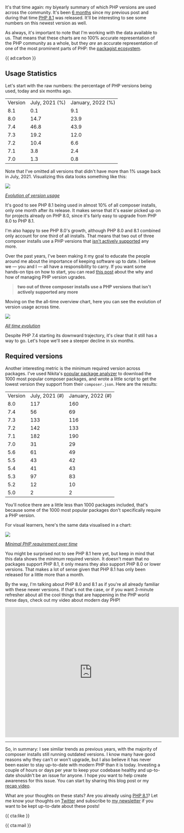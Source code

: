 It's that time again: my biyearly summary of which PHP versions are used across the community. It's been [6 months](/blog/php-version-stats-july-2021) since my previous post and during that time [PHP 8.1](/blog/new-in-php-81) was released. It'll be interesting to see some numbers on this newest version as well.

As always, it's important to note that I'm working with the data available to us. That means that these charts are no 100% accurate representation of the PHP community as a whole, but they _are_ an accurate representation of one of the most prominent parts of PHP: the [packagist ecosystem](https://packagist.org/php-statistics). 

{{ ad:carbon }}

## Usage Statistics

Let's start with the raw numbers: the percentage of PHP versions being used, today and six months ago.

<table>

<tr class="table-head">
    <td>Version</td>
    <td>July, 2021 (%)</td>
    <td>January, 2022 (%)</td>
</tr>

<tr>
    <td>8.1</td>
    <td>0.1</td>
    <td>9.1</td>
</tr>

<tr>
    <td>8.0</td>
    <td>14.7</td>
    <td>23.9</td>
</tr>

<tr>
    <td>7.4</td>
    <td>46.8</td>
    <td>43.9</td>
</tr>

<tr>
    <td>7.3</td>
    <td>19.2</td>
    <td>12.0</td>
</tr>

<tr>
    <td>7.2</td>
    <td>10.4</td>
    <td>6.6</td>
</tr>

<tr>
    <td>7.1</td>
    <td>3.8</td>
    <td>2.4</td>
</tr>

<tr>
    <td>7.0</td>
    <td>1.3</td>
    <td>0.8</td>
</tr>

</table>

Note that I've omitted all versions that didn't have more than 1% usage back in July, 2021. Visualizing this data looks something like this:

<div class="image-noborder image-wide"></div>

[![](/resources/img/blog/version-stats/2022-jan-01.svg)](/resources/img/blog/version-stats/2022-jan-01.svg)

<em class="center small">[Evolution of version usage](/resources/img/blog/version-stats/2022-jan-01.svg)</em>

It's good to see PHP 8.1 being used in almost 10% of all composer installs, only one month after its release. It makes sense that it's easier picked up on for projects already on PHP 8.0, since it's fairly easy to upgrade from PHP 8.0 to PHP 8.1.

I'm also happy to see PHP 8.0's growth, although PHP 8.0 and 8.1 combined only account for one third of all installs. That means that two out of three composer installs use a PHP versions that [isn't actively supported](https://www.php.net/supported-versions.php) any more. 

Over the past years, I've been making it my goal to educate the people around me about the importance of keeping software up to date. I believe we — you and I — all have a responsibility to carry. If you want some hands-on tips on how to start, you can read [this post](/blog/a-storm-in-a-glass-of-water) about the why and how of managing PHP version ugrades.

> **two out of three composer installs use a PHP versions that isn't actively supported any more**

Moving on the the all-time overview chart, here you can see the evolution of version usage across time.

<div class="image-noborder image-wide"></div>

[![](/resources/img/blog/version-stats/2022-jan-02.svg)](/resources/img/blog/version-stats/2022-jan-02.svg)

<em class="center small">[All time evolution](/resources/img/blog/version-stats/2022-jan-02.svg)</em>

Despite PHP 7.4 starting its downward trajectory, it's clear that it still has a way to go. Let's hope we'll see a steeper decline in six months.

## Required versions

Another interesting metric is the minimum required version across packages. I've used Nikita's [popular package analyzer](*https://github.com/nikic/popular-package-analysis) to download the 1000 most popular composer packages, and wrote a little script to get the lowest version they support from their `composer.json`. Here are the results:

<table>

<tr class="table-head">
    <td>Version</td>
    <td>July, 2021 (#)</td>
    <td>January, 2022 (#)</td>
</tr>

<tr>
    <td>8.0</td>
    <td>117</td>
    <td>160</td>
</tr>

<tr>
    <td>7.4</td>
    <td>56</td>
    <td>69</td>
</tr>

<tr>
    <td>7.3</td>
    <td>133</td>
    <td>116</td>
</tr>

<tr>
    <td>7.2</td>
    <td>142</td>
    <td>133</td>
</tr>

<tr>
    <td>7.1</td>
    <td>182</td>
    <td>190</td>
</tr>

<tr>
    <td>7.0</td>
    <td>31</td>
    <td>29</td>
</tr>

<tr>
    <td>5.6</td>
    <td>61</td>
    <td>49</td>
</tr>

<tr>
    <td>5.5</td>
    <td>43</td>
    <td>42</td>
</tr>

<tr>
    <td>5.4</td>
    <td>41</td>
    <td>43</td>
</tr>

<tr>
    <td>5.3</td>
    <td>97</td>
    <td>83</td>
</tr>

<tr>
    <td>5.2</td>
    <td>12</td>
    <td>10</td>
</tr>

<tr>
    <td>5.0</td>
    <td>2</td>
    <td>2</td>
</tr>

</table>

You'll notice there are a little less than 1000 packages included, that's because some of the 1000 most popular packages don't specifically require a PHP version.

For visual learners, here's the same data visualised in a chart: 

<div class="image-noborder image-wide"></div>

[![](/resources/img/blog/version-stats/2022-jan-03.svg)](/resources/img/blog/version-stats/2022-jan-03.svg)

<em class="center small">[Minimal PHP requirement over time](/resources/img/blog/version-stats/2022-jan-03.svg)</em>

You might be surprised not to see PHP 8.1 here yet, but keep in mind that this data shows the _minimum_ required version. It doesn't mean that no packages support PHP 8.1, it only means they also support PHP 8.0 or lower versions. That makes a lot of sense given that PHP 8.1 has only been released for a little more than a month.

By the way, I'm talking about PHP 8.0 and 8.1 as if you're all already familiar with these newer versions. If that's not the case, or if you want 3-minute refresher about all the cool things that are happening in the PHP world these days, check out my video about modern day PHP!

<iframe width="560" height="420" src="https://www.youtube.com/embed/W3p8BGeiTwQ" title="YouTube video player" frameborder="0" allow="accelerometer; autoplay; clipboard-write; encrypted-media; gyroscope; picture-in-picture" allowfullscreen></iframe>

---

So, in summary: I see similar trends as previous years, with the majority of composer installs still running outdated versions. I know many have good reasons why they can't or won't upgrade, but I also believe it has never been easier to stay up-to-date with modern PHP than it is today. Investing a couple of hours or days per year to keep your codebase healthy and up-to-date shouldn't be an issue for anyone. I hope _you_ want to help create awareness for this issue. You can start by sharing this blog post or my [recap video](https://www.youtube.com/embed/W3p8BGeiTwQ).

What are your thoughts on these stats? Are you already using [PHP 8.1](/blog/new-in-php-81)? Let me know your thoughts on [Twitter](*https://twitter.com/brendt_gd) and subscribe to [my newsletter](/newsletter/subscribe) if you want to be kept up-to-date about these posts!

{{ cta:like }}

{{ cta:mail }}
